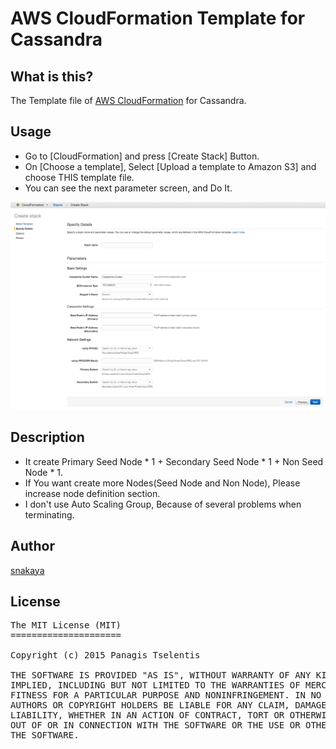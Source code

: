 # AWS CloudFormation Template for Cassandra

## What is this?
The Template file of [AWS CloudFormation](https://aws.amazon.com/documentation/cloudformation/) for Cassandra.

## Usage
- Go to [CloudFormation] and press [Create Stack] Button.
- On [Choose a template], Select [Upload a template to Amazon S3] and choose THIS template file.
- You can see the next parameter screen, and Do It.

![Screenshot](https://github.com/snakaya/aws-cloudformation-cassandra/raw/master/cf_cassandra.png)

## Description
- It create Primary Seed Node * 1 + Secondary Seed Node * 1 + Non Seed Node * 1.
- If You want create more Nodes(Seed Node and Non Node), Please increase node definition section.
- I don't use Auto Scaling Group, Because of several problems when terminating.

## Author
[snakaya](https://github.com/snakaya)

## License
<pre>
The MIT License (MIT)
=====================

Copyright (c) 2015 Panagis Tselentis

THE SOFTWARE IS PROVIDED "AS IS", WITHOUT WARRANTY OF ANY KIND, EXPRESS OR
IMPLIED, INCLUDING BUT NOT LIMITED TO THE WARRANTIES OF MERCHANTABILITY,
FITNESS FOR A PARTICULAR PURPOSE AND NONINFRINGEMENT. IN NO EVENT SHALL THE
AUTHORS OR COPYRIGHT HOLDERS BE LIABLE FOR ANY CLAIM, DAMAGES OR OTHER
LIABILITY, WHETHER IN AN ACTION OF CONTRACT, TORT OR OTHERWISE, ARISING FROM,
OUT OF OR IN CONNECTION WITH THE SOFTWARE OR THE USE OR OTHER DEALINGS IN
THE SOFTWARE.
</pre>
